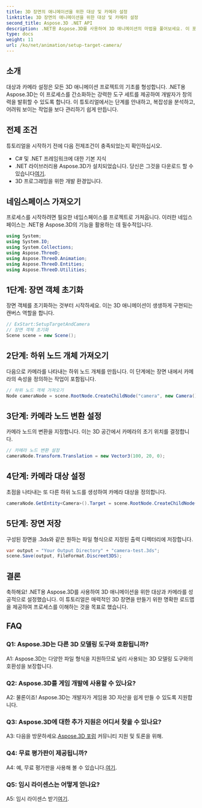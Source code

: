 ```yaml
---
title: 3D 장면의 애니메이션을 위한 대상 및 카메라 설정
linktitle: 3D 장면의 애니메이션을 위한 대상 및 카메라 설정
second_title: Aspose.3D .NET API
description: .NET용 Aspose.3D를 사용하여 3D 애니메이션의 마법을 풀어보세요. 이 포괄적인 튜토리얼을 사용하여 타겟과 카메라를 쉽게 설정하세요.
type: docs
weight: 11
url: /ko/net/animation/setup-target-camera/
---
```

## 소개

대상과 카메라 설정은 모든 3D 애니메이션 프로젝트의 기초를 형성합니다. .NET용 Aspose.3D는 이 프로세스를 간소화하는 강력한 도구 세트를 제공하여 개발자가 창의력을 발휘할 수 있도록 합니다. 이 튜토리얼에서는 단계를 안내하고, 복잡성을 분석하고, 어려워 보이는 작업을 보다 관리하기 쉽게 만듭니다.

## 전제 조건

튜토리얼을 시작하기 전에 다음 전제조건이 충족되었는지 확인하십시오.

- C# 및 .NET 프레임워크에 대한 기본 지식
-  .NET 라이브러리용 Aspose.3D가 설치되었습니다. 당신은 그것을 다운로드 할 수 있습니다[여기](https://releases.aspose.com/3d/net/).
- 3D 프로그래밍을 위한 개발 환경입니다.

## 네임스페이스 가져오기

프로세스를 시작하려면 필요한 네임스페이스를 프로젝트로 가져옵니다. 이러한 네임스페이스는 .NET용 Aspose.3D의 기능을 활용하는 데 필수적입니다.

```csharp
using System;
using System.IO;
using System.Collections;
using Aspose.ThreeD;
using Aspose.ThreeD.Animation;
using Aspose.ThreeD.Entities;
using Aspose.ThreeD.Utilities;
```

## 1단계: 장면 객체 초기화

장면 객체를 초기화하는 것부터 시작하세요. 이는 3D 애니메이션이 생생하게 구현되는 캔버스 역할을 합니다.

```csharp
// ExStart:SetupTargetAndCamera
// 장면 객체 초기화
Scene scene = new Scene();
```

## 2단계: 하위 노드 개체 가져오기

다음으로 카메라를 나타내는 하위 노드 개체를 만듭니다. 이 단계에는 장면 내에서 카메라의 속성을 정의하는 작업이 포함됩니다.

```csharp
// 하위 노드 객체 가져오기
Node cameraNode = scene.RootNode.CreateChildNode("camera", new Camera());
```

## 3단계: 카메라 노드 변환 설정

카메라 노드의 변환을 지정합니다. 이는 3D 공간에서 카메라의 초기 위치를 결정합니다.

```csharp
// 카메라 노드 변환 설정
cameraNode.Transform.Translation = new Vector3(100, 20, 0);
```

## 4단계: 카메라 대상 설정

초점을 나타내는 또 다른 하위 노드를 생성하여 카메라 대상을 정의합니다.

```csharp
cameraNode.GetEntity<Camera>().Target = scene.RootNode.CreateChildNode("target");
```

## 5단계: 장면 저장

구성된 장면을 .3ds와 같은 원하는 파일 형식으로 지정된 출력 디렉터리에 저장합니다.

```csharp
var output = "Your Output Directory" + "camera-test.3ds";
scene.Save(output, FileFormat.Discreet3DS);
```

## 결론

축하해요! .NET용 Aspose.3D를 사용하여 3D 애니메이션을 위한 대상과 카메라를 성공적으로 설정했습니다. 이 튜토리얼은 매력적인 3D 장면을 만들기 위한 명확한 로드맵을 제공하여 프로세스를 이해하는 것을 목표로 했습니다.

## FAQ

### Q1: Aspose.3D는 다른 3D 모델링 도구와 호환됩니까?

A1: Aspose.3D는 다양한 파일 형식을 지원하므로 널리 사용되는 3D 모델링 도구와의 호환성을 보장합니다.

### Q2: Aspose.3D를 게임 개발에 사용할 수 있나요?

A2: 물론이죠! Aspose.3D는 개발자가 게임용 3D 자산을 쉽게 만들 수 있도록 지원합니다.

### Q3: Aspose.3D에 대한 추가 지원은 어디서 찾을 수 있나요?

 A3: 다음을 방문하세요.[Aspose.3D 포럼](https://forum.aspose.com/c/3d/18) 커뮤니티 지원 및 토론을 위해.

### Q4: 무료 평가판이 제공됩니까?

 A4: 예, 무료 평가판을 사용해 볼 수 있습니다.[여기](https://releases.aspose.com/).

### Q5: 임시 라이센스는 어떻게 얻나요?

 A5: 임시 라이센스 받기[여기](https://purchase.aspose.com/temporary-license/).
